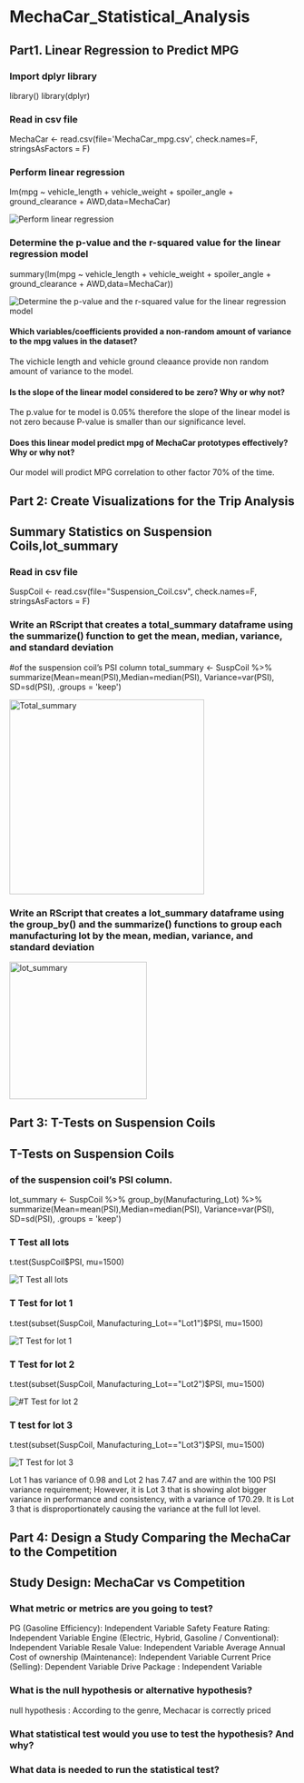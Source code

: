 # MechaCar_Statistical_Analysis

## Part1. Linear Regression to Predict MPG

### Import dplyr library
library()
library(dplyr)

### Read in csv file
MechaCar <- read.csv(file='MechaCar_mpg.csv', check.names=F, stringsAsFactors = F)

### Perform linear regression
lm(mpg ~ vehicle_length + vehicle_weight + spoiler_angle + ground_clearance + AWD,data=MechaCar)




![Perform linear regression](https://user-images.githubusercontent.com/115379848/232673142-8d7e5a1e-96d6-4041-872d-b6dd1acc2cde.png)


### Determine the p-value and the r-squared value for the linear regression model
summary(lm(mpg ~ vehicle_length + vehicle_weight + spoiler_angle + ground_clearance + AWD,data=MechaCar))

![Determine the p-value and the r-squared value for the linear regression model](https://user-images.githubusercontent.com/115379848/232673137-fc7e45b6-af5f-4344-893a-505aaf842db6.png)



#### Which variables/coefficients provided a non-random amount of variance to the mpg values in the dataset?

The vichicle length and vehicle ground cleaance provide non random amount of variance to the model.



#### Is the slope of the linear model considered to be zero? Why or why not?

The p.value for te model is 0.05% therefore the slope of the linear model is not zero because P-value is smaller than our significance level.




#### Does this linear model predict mpg of MechaCar prototypes effectively? Why or why not?

Our model will prodict MPG correlation to other factor 70% of the time.



## Part 2: Create Visualizations for the Trip Analysis


## Summary Statistics on Suspension Coils,lot_summary 

### Read in csv file

SuspCoil <- read.csv(file="Suspension_Coil.csv", check.names=F, stringsAsFactors = F)

### Write an RScript that creates a total_summary dataframe using the summarize() function to get the mean, median, variance, and standard deviation

#of the suspension coil’s PSI column
total_summary <- SuspCoil %>% summarize(Mean=mean(PSI),Median=median(PSI), Variance=var(PSI), SD=sd(PSI), .groups = 'keep')




<img width="343" alt="Total_summary" src="https://user-images.githubusercontent.com/115379848/232675306-ef839424-8f59-4e5e-b65c-6060157cbcc7.png">




### Write an RScript that creates a lot_summary dataframe using the group_by() and the summarize() functions to group each manufacturing lot by the mean, median, variance, and standard deviation

<img width="242" alt="lot_summary" src="https://user-images.githubusercontent.com/115379848/232675291-c20c84ae-d01a-4a95-9224-675cb87851a7.png">






## Part 3: T-Tests on Suspension Coils

## T-Tests on Suspension Coils

### of the suspension coil’s PSI column.
lot_summary <- SuspCoil %>% group_by(Manufacturing_Lot) %>% summarize(Mean=mean(PSI),Median=median(PSI), Variance=var(PSI), SD=sd(PSI), .groups = 'keep')

### T Test all lots
t.test(SuspCoil$PSI, mu=1500)

![T Test all lots](https://user-images.githubusercontent.com/115379848/232677376-9a1239ea-f4a9-4938-a4ef-3caccfa299b9.png)






### T Test for lot 1
t.test(subset(SuspCoil, Manufacturing_Lot=="Lot1")$PSI, mu=1500) 





![T Test for lot 1](https://user-images.githubusercontent.com/115379848/232677383-d2967c38-683c-4a87-91cf-52a6496616ee.png)






### T Test for lot 2
t.test(subset(SuspCoil, Manufacturing_Lot=="Lot2")$PSI, mu=1500)






![#T Test for lot 2](https://user-images.githubusercontent.com/115379848/232677411-4c844838-bb75-4cb7-a111-b2571805c57a.png)







### T test for lot 3
t.test(subset(SuspCoil, Manufacturing_Lot=="Lot3")$PSI, mu=1500)


![T Test for lot 3](https://user-images.githubusercontent.com/115379848/232677422-331f3bda-3ccc-40db-9633-c9cbdd4e1e29.png)


Lot 1 has variance of 0.98 and Lot 2 has 7.47 and are within the 100 PSI variance requirement;
However, it is Lot 3 that is showing alot bigger variance in performance and consistency, with a variance of 170.29. It is Lot 3 that is disproportionately causing the variance at the full lot level.

## Part 4: Design a Study Comparing the MechaCar to the Competition

## Study Design: MechaCar vs Competition



### What metric or metrics are you going to test?


PG (Gasoline Efficiency): Independent Variable
Safety Feature Rating: Independent Variable
Engine (Electric, Hybrid, Gasoline / Conventional): Independent Variable
Resale Value: Independent Variable
Average Annual Cost of ownership (Maintenance): Independent Variable
Current Price (Selling): Dependent Variable
Drive Package : Independent Variable

### What is the null hypothesis or alternative hypothesis?


null hypothesis : According to the genre, Mechacar is correctly priced 




### What statistical test would you use to test the hypothesis? And why?





### What data is needed to run the statistical test?





